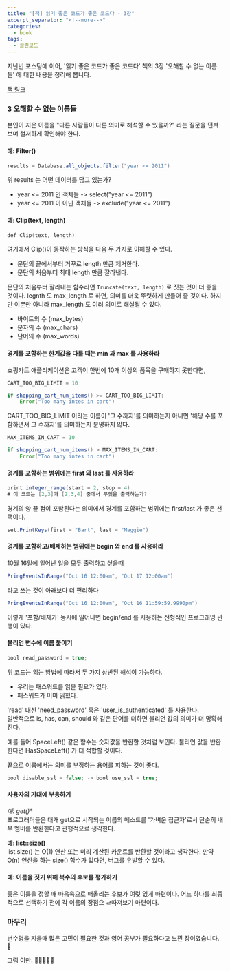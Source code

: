 ```yaml
---
title: "[책] 읽기 좋은 코드가 좋은 코드다 - 3장"
excerpt_separator: "<!--more-->"
categories:
  - book
tags:
  - 클린코드
---
```


지난번 포스팅에 이어, '읽기 좋은 코드가 좋은 코드다' 책의 3장 '오해할 수 없는 이름들' 에 대한 내용을 정리해 봅니다.

[책 링크](https://book.naver.com/bookdb/book_detail.nhn?bid=6871807)

<!--more-->

### 3 오해할 수 없는 이름들

본인이 지은 이름을 "다른 사람들이 다른 의미로 해석할 수 있을까?" 라는 질문을 던져보며 철저하게 확인해야 한다.

#### 예: Filter()
```java
results = Database.all_objects.filter("year <= 2011")
```
위 results 는 어떤 데이터를 담고 있는가?

- year <= 2011 인 객체들 -> select("year <= 2011") 
- year <= 2011 이 아닌 객체들 -> exclude("year <= 2011")

#### 예: Clip(text, length)
```kotlin
def Clip(text, length)
```
여기에서 Clip()이 동작하는 방식을 다음 두 가지로 이해할 수 있다.

- 문단의 끝에서부터 거꾸로 length 만큼 제거한다. 
- 문단의 처음부터 최대 length 만큼 잘라낸다.

문단의 처움부터 잘라내는 함수라면 `Truncate(text, length)` 로 짓는 것이 더 좋을 것이다. 
legnth 도 max_length 로 하면, 의미를 더욱 뚜렷하게 만들어 줄 것이다. 하지만 이뿐만 아니라 max_length 도 여러 의미로 해설될 수 있다.
- 바이트의 수 (max_bytes)
- 문자의 수 (max_chars)
- 단어의 수 (max_words)

#### 경계를 포함하는 한계값을 다룰 때는 min 과 max 를 사용하라

쇼핑카트 애플리케이션은 고객이 한번에 10개 이상의 품목을 구매하지 못한다면,

```java
CART_TOO_BIG_LIMIT = 10

if shopping_cart_num_items() >= CART_TOO_BIG_LIMIT:
    Error("Too many intes in cart")
```
CART_TOO_BIG_LIMIT 이라는 이름이 '그 수까지'를 의미하는지 아니면 '해당 수를 포함하면서 그 수까지'를 의미하는지 분명하지 않다.
```java
MAX_ITEMS_IN_CART = 10

if shopping_cart_num_items() > MAX_ITEMS_IN_CART:
    Error("Too many intes in cart")
```

#### 경계를 포함하는 범위에는 first 와 last 를 사용하라
```java
print integer_range(start = 2, stop = 4)
# 이 코드는 [2,3]과 [2,3,4] 중에서 무엇을 출력하는가? 
```
경계의 양 끝 점이 포함된다는 의미에서 경계를 포함하는 범위에는 first/last 가 좋은 선택이다.
```java
set.PrintKeys(first = "Bart", last = "Maggie")
```

#### 경계를 포함하고/배제하는 범위에는 begin 와 end 를 사용하라
10월 16일에 일어난 일을 모두 출력하고 싶을때
```java
PringEventsInRange("Oct 16 12:00am", "Oct 17 12:00am") 
```
라고 쓰는 것이 아래보다 더 편리하다
```java
PringEventsInRange("Oct 16 12:00am", "Oct 16 11:59:59.9990pm")
```
이렇게 '포함/배제가' 동시에 일어나면 begin/end 를 사용하는 전형적인 프로그래밍 관행이 있다.

#### 불리언 변수에 이름 붙이기
```java
bool read_password = true;
```
위 코드는 읽는 방법에 따라서 두 가지 상반된 해석이 가능하다.
- 우리는 패스워드를 읽을 필요가 있다.
- 패스워드가 이미 읽혔다.  

'read' 대신 'need_password' 혹은 'user_is_authenticated' 를 사용한다.  
일반적으로 is, has, can, should 와 같은 단어를 더하면 불리언 값의 의미가 더 명확해 진다.

예를 들어 SpaceLeft() 같은 함수는 숫자값을 반환할 것처럼 보인다. 불리언 값을 반환한다면 HasSpaceLeft() 가 더 적합할 것이다.

끝으로 이름에서는 의미를 부정하는 용어를 피하는 것이 좋다.
```java
bool disable_ssl = false; -> bool use_ssl = true;
```

#### 사용자의 기대에 부응하기

**예: get*()**  
프로그래머들은 대개 get으로 시작되는 이름의 메소드를 '가벼운 접근자'로서 단순히 내부 멤버를 반환한다고 관행적으로 생각한다.  

**예: list::size()**  
list.size() 는 O(1) 연산 또는 미리 계산된 카운트를 반환할 것이라고 생각한다. 만약 O(n) 연산을 하는 size() 함수가 있다면, 버그를 유발할 수 있다.

#### 예: 이름을 짓기 위해 복수의 후보를 평가하기

좋은 이름을 정할 때 마음속으로 떠올리는 후보가 여럿 있게 마련이다. 어느 하나를 최종적으로 선택하기 전에 각 이름의 장점으 ㄹ따저보기 마련이다.

### 마무리

변수명을 지을때 많은 고민이 필요한 것과 영어 공부가 필요하다고 느낀 장이였습니다. 🤔

그럼 이만. 🥕👋🏼🖐🏼